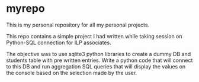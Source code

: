 # myrepo

This is my personal repository for all my personal projects.

This repo contains a simple project I had written while taking session on Python-SQL connection for ILP associates.

The objective was to use sqlite3 python libraries to create a dummy DB and students table with pre written entries.
Write a python code that will connect to this DB and run aggregation SQL queries that will display the values on the console based on the selection made by the user.
